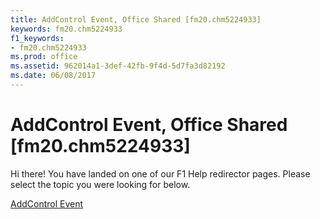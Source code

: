 ```yaml
---
title: AddControl Event, Office Shared [fm20.chm5224933]
keywords: fm20.chm5224933
f1_keywords:
- fm20.chm5224933
ms.prod: office
ms.assetid: 962014a1-3def-42fb-9f4d-5d7fa3d82192
ms.date: 06/08/2017
---
```



# AddControl Event, Office Shared [fm20.chm5224933]

Hi there! You have landed on one of our F1 Help redirector pages. Please select the topic you were looking for below.

[AddControl Event](http://msdn.microsoft.com/library/9febc628-1d26-9ecf-7f04-7c9431a7b9c8%28Office.15%29.aspx)

